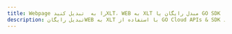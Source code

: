 ---title: Webpage را به  تبدیل کنیدXLT، WEB به XLT مبدل رایگان یا GO SDKdescription: تبدیل رایگانWEB به XLT با استفاده از GO Cloud APIs & SDK همچنین اسناد PDF را در Cloud ایجاد، ویرایش و رندر کنید.---